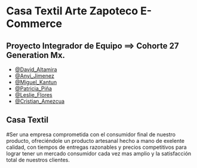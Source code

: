# Casa Textil Arte Zapoteco E-Commerce
## Proyecto Integrador de Equipo ==> Cohorte 27 Generation Mx.

- [@David_Altamira](https://github.com/davidaltamiram)
- [@Anyi_Jimenez](https://github.com/Anyi-Jimenez)
- [@Miguel_Kantun](https://github.com/MiguelKantunHuchin)
- [@Patricia_Piña](https://github.com/PatriciaSanchezP)
- [@Leslie_Flores](https://github.com/LesFB)
- [@Cristian_Amezcua](https://github.com/CGibAM)



## Casa Textil 
#Ser una empresa comprometida con el consumidor final de nuestro producto, 
ofreciéndole un producto artesanal hecho a mano de exelente calidad, 
con tiempos de entregas razonables y precios competitivos para lograr tener 
un mercado consumidor cada vez mas amplio y la satisfacción total de nuestros clientes.
